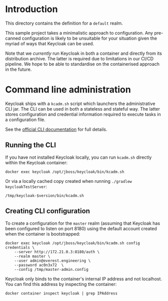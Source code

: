 # Introduction

This directory contains the definition for a `default` realm.

This sample project takes a minimalistic approach to configuration. Any pre-canned configuration is likely to be unsuitable for your
situation given the myriad of ways that Keycloak can be used.

Note that we _currently_ run Keycloak in both a container and directly from its distribution archive. The latter is required due to
limitations in our CI/CD pipeline. We hope to be able to standardise on the containerised approach in the future.

# Command line administration

Keycloak ships with a `kcadm.sh` script which launchers the administrative CLI jar. The CLI can be used in both a stateless and stateful 
way. The latter stores configuration and credential information required to execute tasks in a configuration file.

See the [official CLI documentation](https://www.keycloak.org/docs/latest/server_admin/#the-admin-cli) for full details.

## Running the CLI

If you have not installed Keycloak locally, you can run `kcadm.sh` directly within the Keycloak container:

```
docker exec keycloak /opt/jboss/keycloak/bin/kcadm.sh
```

Or via a locally cached copy created when running `./gradlew keycloakTestServer`:

```
/tmp/keycloak-$version/bin/kcadm.sh
```

## Creating CLI configuration

To create a configuration for the `master` realm (assuming that Keycloak has been configured to listen on port 8180) using the default
account created when the container is bootstrapped:

```
docker exec keycloak /opt/jboss/keycloak/bin/kcadm.sh config credentials \
    --server http://172.21.0.3:8180/auth \
    --realm master \
    --user admin@everest.engineering \
    --password ac0n3x72  \
    --config /tmp/master-admin.config
```

Keycloak only binds to the container's internal IP address and not localhost. You can find this address by inspecting the container:

```
docker container inspect keycloak | grep IPAddress
```
